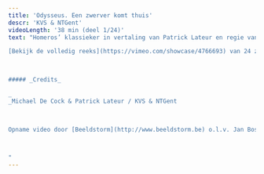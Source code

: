 ```yaml
---
title: 'Odysseus. Een zwerver komt thuis'
descr: 'KVS & NTGent'
videoLength: '38 min (deel 1/24)'
text: "Homeros’ klassieker in vertaling van Patrick Lateur en regie van Michael De Cock. Oercanon dus, maar genadeloos actueel.  Het verhaal van een zwerver op drift, die na een veel te lange oorlog de veel te lange weg naar huis zoekt. Vrouwen, eilanden, zee en de inmenging van een weerbarstige god belemmeren zijn weg. Thuis wacht hem het ultieme gevecht om weer vader, vorst en echtgenoot te worden.Het theateravontuur in 24 zangen door een resem topacteurs.

[Bekijk de volledig reeks](https://vimeo.com/showcase/4766693) van 24 zangen

‍

##### _Credits_

_‍  
_Michael De Cock & Patrick Lateur / KVS & NTGent

‍

Opname video door [Beeldstorm](http://www.beeldstorm.be) o.l.v. Jan Bosteels  

  

‍"
---
```

